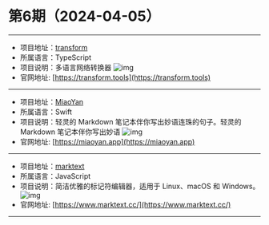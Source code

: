 # 第6期（2024-04-05）

---
- 项目地址：[transform](https://github.com/ritz078/transform)
- 所属语言：TypeScript
- 项目说明：多语言网络转换器
![img](/weekly/static/images/2024/1712278964.png)
- 官网地址: [https://transform.tools](https://transform.tools)
---
- 项目地址：[MiaoYan](https://github.com/tw93/MiaoYan)
- 所属语言：Swift
- 项目说明：轻灵的 Markdown 笔记本伴你写出妙语连珠的句子。轻灵的 Markdown 笔记本伴你写出妙语
![img](/weekly/static/images/2024/1712279251.png)
- 官网地址: [https://miaoyan.app](https://miaoyan.app)
---
- 项目地址：[marktext](https://github.com/marktext/marktext)
- 所属语言：JavaScript
- 项目说明：简洁优雅的标记符编辑器，适用于 Linux、macOS 和 Windows。
![img](/weekly/static/images/2024/1712280335.png)
- 官网地址: [https://www.marktext.cc/](https://www.marktext.cc/)
---